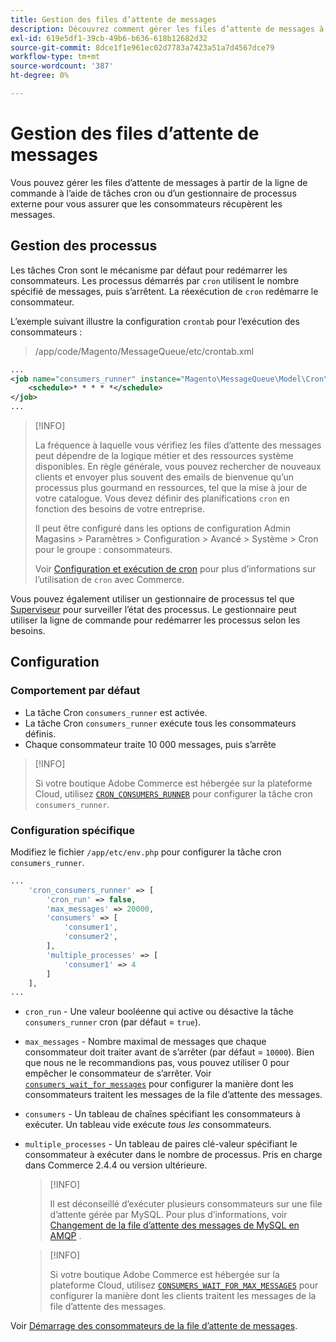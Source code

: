 ```yaml
---
title: Gestion des files d’attente de messages
description: Découvrez comment gérer les files d’attente de messages à partir de la ligne de commande d’Adobe Commerce.
exl-id: 619e5df1-39cb-49b6-b636-618b12682d32
source-git-commit: 8dce1f1e961ec02d7783a7423a51a7d4567dce79
workflow-type: tm+mt
source-wordcount: '387'
ht-degree: 0%

---
```


# Gestion des files d’attente de messages

Vous pouvez gérer les files d’attente de messages à partir de la ligne de commande à l’aide de tâches cron ou d’un gestionnaire de processus externe pour vous assurer que les consommateurs récupèrent les messages.

## Gestion des processus

Les tâches Cron sont le mécanisme par défaut pour redémarrer les consommateurs. Les processus démarrés par `cron` utilisent le nombre spécifié de messages, puis s’arrêtent. La réexécution de `cron` redémarre le consommateur.

L’exemple suivant illustre la configuration `crontab` pour l’exécution des consommateurs :

> /app/code/Magento/MessageQueue/etc/crontab.xml

```xml
...
<job name="consumers_runner" instance="Magento\MessageQueue\Model\Cron\ConsumersRunner" method="run">
    <schedule>* * * * *</schedule>
</job>
...
```

>[!INFO]
>
>La fréquence à laquelle vous vérifiez les files d’attente des messages peut dépendre de la logique métier et des ressources système disponibles. En règle générale, vous pouvez rechercher de nouveaux clients et envoyer plus souvent des emails de bienvenue qu’un processus plus gourmand en ressources, tel que la mise à jour de votre catalogue. Vous devez définir des planifications `cron` en fonction des besoins de votre entreprise.
>
>Il peut être configuré dans les options de configuration Admin Magasins > Paramètres > Configuration > Avancé > Système > Cron pour le groupe : consommateurs.
>
>Voir [Configuration et exécution de cron](../cli/configure-cron-jobs.md) pour plus d’informations sur l’utilisation de `cron` avec Commerce.

Vous pouvez également utiliser un gestionnaire de processus tel que [Superviseur](https://supervisord.readthedocs.io/en/latest/) pour surveiller l’état des processus. Le gestionnaire peut utiliser la ligne de commande pour redémarrer les processus selon les besoins.

## Configuration

### Comportement par défaut

- La tâche Cron `consumers_runner` est activée.
- La tâche Cron `consumers_runner` exécute tous les consommateurs définis.
- Chaque consommateur traite 10 000 messages, puis s’arrête

>[!INFO]
>
>Si votre boutique Adobe Commerce est hébergée sur la plateforme Cloud, utilisez [`CRON_CONSUMERS_RUNNER`](https://experienceleague.adobe.com/docs/commerce-cloud-service/user-guide/configure/env/stage/variables-deploy.html#cron_consumers_runner) pour configurer la tâche cron `consumers_runner`.

### Configuration spécifique

Modifiez le fichier `/app/etc/env.php` pour configurer la tâche cron `consumers_runner`.

```php
...
    'cron_consumers_runner' => [
        'cron_run' => false,
        'max_messages' => 20000,
        'consumers' => [
            'consumer1',
            'consumer2',
        ],
        'multiple_processes' => [
            'consumer1' => 4
        ]
    ],
...
```

- `cron_run` - Une valeur booléenne qui active ou désactive la tâche `consumers_runner` cron (par défaut = `true`).
- `max_messages` - Nombre maximal de messages que chaque consommateur doit traiter avant de s’arrêter (par défaut = `10000`). Bien que nous ne le recommandions pas, vous pouvez utiliser 0 pour empêcher le consommateur de s’arrêter. Voir [`consumers_wait_for_messages`](../reference/config-reference-envphp.md#consumerswaitformessages) pour configurer la manière dont les consommateurs traitent les messages de la file d’attente des messages.
- `consumers` - Un tableau de chaînes spécifiant les consommateurs à exécuter. Un tableau vide exécute *tous les* consommateurs.
- `multiple_processes` - Un tableau de paires clé-valeur spécifiant le consommateur à exécuter dans le nombre de processus. Pris en charge dans Commerce 2.4.4 ou version ultérieure.

  >[!INFO]
  >
  >Il est déconseillé d’exécuter plusieurs consommateurs sur une file d’attente gérée par MySQL. Pour plus d’informations, voir [Changement de la file d’attente des messages de MySQL en AMQP](https://developer.adobe.com/commerce/php/development/components/message-queues/#change-message-queue-from-mysql-to-amqp) .

  >[!INFO]
  >
  >Si votre boutique Adobe Commerce est hébergée sur la plateforme Cloud, utilisez [`CONSUMERS_WAIT_FOR_MAX_MESSAGES`](https://experienceleague.adobe.com/docs/commerce-cloud-service/user-guide/configure/env/stage/variables-deploy.html#consumers_wait_for_max_messages) pour configurer la manière dont les clients traitent les messages de la file d’attente des messages.

Voir [Démarrage des consommateurs de la file d’attente de messages](../cli/start-message-queues.md).
